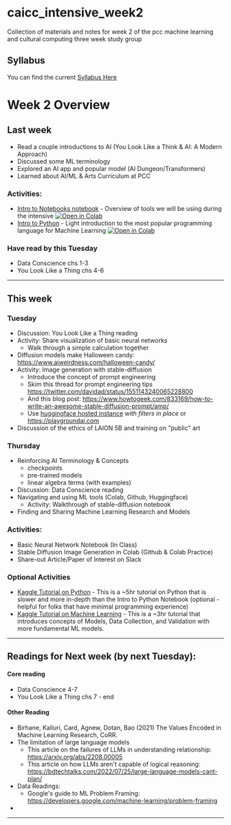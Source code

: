 # caicc_intensive_week2
 Collection of materials and notes for week 2 of the pcc machine learning and cultural computing three week study group 

## Syllabus 
You can find the current [Syllabus Here](https://github.com/AI-and-Cultural-Computing/AICC_General/blob/main/syllabus.md)


# Week 2 Overview
## Last week
- Read a couple introductions to AI (You Look Like a Think & AI: A Modern Approach)
- Discussed some ML terminology
- Explored an AI app and popular model (AI Dungeon/Transformers)
- Learned about AI/ML & Arts Curriculum at PCC
### Activities:
   - [Intro to Notebooks notebook](intro_to_notebooks_and_tools.ipynb) - Overview of tools we will be using during the intensive <a href="https://githubtocolab.com/AI-and-Cultural-Computing/caicc_intensive_week1/blob/main/intro_to_notebooks_and_tools.ipynb" target="_parent"><img src="https://colab.research.google.com/assets/colab-badge.svg" alt="Open in Colab"/></a>
  - [Intro to Python](intro_to_python.ipynb) - Light introduction to the most popular programming language for Machine Learning <a href="https://githubtocolab.com/AI-and-Cultural-Computing/caicc_intensive_week1/blob/main/intro_to_python.ipynb" target="_parent"><img src="https://colab.research.google.com/assets/colab-badge.svg" alt="Open in Colab"/></a>


### Have read by this Tuesday
- Data Conscience chs 1-3
- You Look Like a Thing chs 4-6
***
## This week
### Tuesday
 - Discussion: You Look Like a Thing reading
 - Activity: Share visualization of basic neural networks
   - Walk through a simple calculation together
 - Diffusion models make Halloween candy: https://www.aiweirdness.com/halloween-candy/
 - Activity: Image generation with stable-diffusion
   - Introduce the concept of prompt engineering
   - Skim this thread for prompt engineering tips https://twitter.com/davidad/status/1551143240065228800
   - And this blog post: https://www.howtogeek.com/833169/how-to-write-an-awesome-stable-diffusion-prompt/amp/
   - Use [huggingface hosted instance](https://huggingface.co/spaces/stabilityai/stable-diffusion) *with filters in place* or https://playgroundai.com
 - Discussion of the ethics of LAION 5B and training on "public" art
### Thursday
-  Reinforcing AI Terminology & Concepts
    - checkpoints
   - pre-trained models
   - linear algebra terms (with examples)
- Discussion: Data Conscience reading
-  Navigating and using ML tools (Colab, Github, Huggingface)
   -  Activity: Walkthrough of stable-diffusion notebook
-  Finding and Sharing Machine Learning Research and Models

### Activities:
- Basic Neural Network Notebook (In Class)
- Stable Diffusion Image Generation in Colab (Github & Colab Practice)
- Share-out Article/Paper of Interest on Slack

### Optional Activities
- [Kaggle Tutorial on Python](https://www.kaggle.com/learn/python) - This is a ~5hr tutorial on Python that is slower and more in-depth than the Intro to Python Notebook (optional - helpful for folks that have minimal programming experience)
- [Kaggle Tutorial on Machine Learning](https://www.kaggle.com/learn/intro-to-machine-learning) - This is a ~3hr tutorial that introduces concepts of Models, Data Collection, and Validation with more fundamental ML models.
***
 
## Readings for Next week (by next Tuesday):
#### Core reading
  - Data Conscience 4-7
  - You Look Like a Thing chs 7 - end
#### Other Reading
- Birhane, Kalluri, Card, Agnew, Dotan, Bao (2021) The Values Encoded in Machine Learning Research, CoRR.
- The limitation of large language models
  - This article on the failures of LLMs in understanding relationship: https://arxiv.org/abs/2208.00005
  - This article on how LLMs aren't capable of logical reasoning: https://bdtechtalks.com/2022/07/25/large-language-models-cant-plan/
- Data Readings:
  - Google's guide to ML Problem Framing: https://developers.google.com/machine-learning/problem-framing
- 
* * *

#

